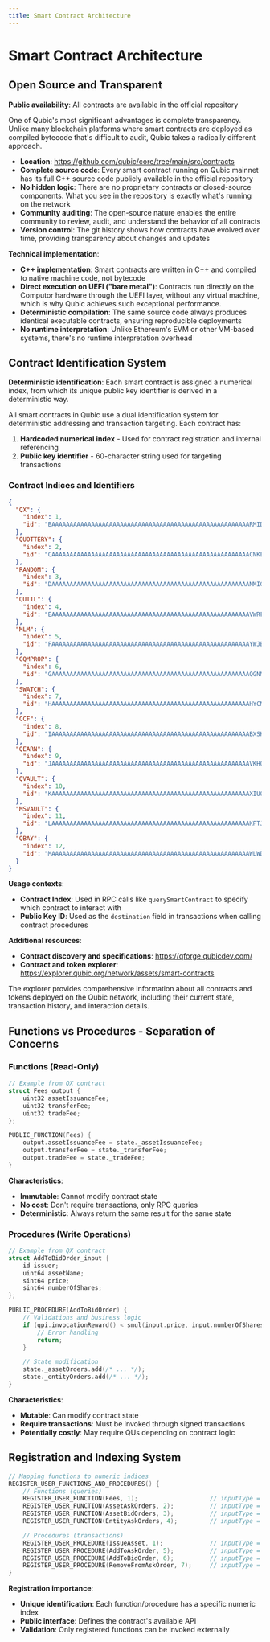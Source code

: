 ```yaml
---
title: Smart Contract Architecture
---
```


# Smart Contract Architecture

## Open Source and Transparent

**Public availability**: All contracts are available in the official repository

One of Qubic's most significant advantages is complete transparency. Unlike many blockchain platforms where smart contracts are deployed as compiled bytecode that's difficult to audit, Qubic takes a radically different approach.

- **Location**: https://github.com/qubic/core/tree/main/src/contracts
- **Complete source code**: Every smart contract running on Qubic mainnet has its full C++ source code publicly available in the official repository
- **No hidden logic**: There are no proprietary contracts or closed-source components. What you see in the repository is exactly what's running on the network
- **Community auditing**: The open-source nature enables the entire community to review, audit, and understand the behavior of all contracts
- **Version control**: The git history shows how contracts have evolved over time, providing transparency about changes and updates

**Technical implementation**:

- **C++ implementation**: Smart contracts are written in C++ and compiled to native machine code, not bytecode
- **Direct execution on UEFI ("bare metal")**: Contracts run directly on the Computor hardware through the UEFI layer, without any virtual machine, which is why Qubic achieves such exceptional performance.
- **Deterministic compilation**: The same source code always produces identical executable contracts, ensuring reproducible deployments
- **No runtime interpretation**: Unlike Ethereum's EVM or other VM-based systems, there's no runtime interpretation overhead

## Contract Identification System

**Deterministic identification**: Each smart contract is assigned a numerical index, from which its unique public key identifier is derived in a deterministic way.

All smart contracts in Qubic use a dual identification system for deterministic addressing and transaction targeting. Each contract has:

1. **Hardcoded numerical index** - Used for contract registration and internal referencing
2. **Public key identifier** - 60-character string used for targeting transactions

### Contract Indices and Identifiers

```json
{
  "QX": {
    "index": 1,
    "id": "BAAAAAAAAAAAAAAAAAAAAAAAAAAAAAAAAAAAAAAAAAAAAAAAAAAAAAAARMID"
  },
  "QUOTTERY": {
    "index": 2,
    "id": "CAAAAAAAAAAAAAAAAAAAAAAAAAAAAAAAAAAAAAAAAAAAAAAAAAAAAAAACNKL"
  },
  "RANDOM": {
    "index": 3,
    "id": "DAAAAAAAAAAAAAAAAAAAAAAAAAAAAAAAAAAAAAAAAAAAAAAAAAAAAAAANMIG"
  },
  "QUTIL": {
    "index": 4,
    "id": "EAAAAAAAAAAAAAAAAAAAAAAAAAAAAAAAAAAAAAAAAAAAAAAAAAAAAAAAVWRF"
  },
  "MLM": {
    "index": 5,
    "id": "FAAAAAAAAAAAAAAAAAAAAAAAAAAAAAAAAAAAAAAAAAAAAAAAAAAAAAAAYWJB"
  },
  "GQMPROP": {
    "index": 6,
    "id": "GAAAAAAAAAAAAAAAAAAAAAAAAAAAAAAAAAAAAAAAAAAAAAAAAAAAAAAAQGNM"
  },
  "SWATCH": {
    "index": 7,
    "id": "HAAAAAAAAAAAAAAAAAAAAAAAAAAAAAAAAAAAAAAAAAAAAAAAAAAAAAAAHYCM"
  },
  "CCF": {
    "index": 8,
    "id": "IAAAAAAAAAAAAAAAAAAAAAAAAAAAAAAAAAAAAAAAAAAAAAAAAAAAAAAABXSH"
  },
  "QEARN": {
    "index": 9,
    "id": "JAAAAAAAAAAAAAAAAAAAAAAAAAAAAAAAAAAAAAAAAAAAAAAAAAAAAAAAVKHO"
  },
  "QVAULT": {
    "index": 10,
    "id": "KAAAAAAAAAAAAAAAAAAAAAAAAAAAAAAAAAAAAAAAAAAAAAAAAAAAAAAAXIUO"
  },
  "MSVAULT": {
    "index": 11,
    "id": "LAAAAAAAAAAAAAAAAAAAAAAAAAAAAAAAAAAAAAAAAAAAAAAAAAAAAAAAKPTJ"
  },
  "QBAY": {
    "index": 12,
    "id": "MAAAAAAAAAAAAAAAAAAAAAAAAAAAAAAAAAAAAAAAAAAAAAAAAAAAAAAAWLWD"
  }
}
```

**Usage contexts**:

- **Contract Index**: Used in RPC calls like `querySmartContract` to specify which contract to interact with
- **Public Key ID**: Used as the `destination` field in transactions when calling contract procedures

**Additional resources**:

- **Contract discovery and specifications**: https://qforge.qubicdev.com/
- **Contract and token explorer**: https://explorer.qubic.org/network/assets/smart-contracts

The explorer provides comprehensive information about all contracts and tokens deployed on the Qubic network, including their current state, transaction history, and interaction details.

## Functions vs Procedures - Separation of Concerns

### Functions (Read-Only)

```cpp
// Example from QX contract
struct Fees_output {
    uint32 assetIssuanceFee;
    uint32 transferFee;
    uint32 tradeFee;
};

PUBLIC_FUNCTION(Fees) {
    output.assetIssuanceFee = state._assetIssuanceFee;
    output.transferFee = state._transferFee;
    output.tradeFee = state._tradeFee;
}
```

**Characteristics**:

- **Immutable**: Cannot modify contract state
- **No cost**: Don't require transactions, only RPC queries
- **Deterministic**: Always return the same result for the same state

### Procedures (Write Operations)

```cpp
// Example from QX contract
struct AddToBidOrder_input {
    id issuer;
    uint64 assetName;
    sint64 price;
    sint64 numberOfShares;
};

PUBLIC_PROCEDURE(AddToBidOrder) {
    // Validations and business logic
    if (qpi.invocationReward() < smul(input.price, input.numberOfShares)) {
        // Error handling
        return;
    }

    // State modification
    state._assetOrders.add(/* ... */);
    state._entityOrders.add(/* ... */);
}
```

**Characteristics**:

- **Mutable**: Can modify contract state
- **Require transactions**: Must be invoked through signed transactions
- **Potentially costly**: May require QUs depending on contract logic

## Registration and Indexing System

```cpp
// Mapping functions to numeric indices
REGISTER_USER_FUNCTIONS_AND_PROCEDURES() {
    // Functions (queries)
    REGISTER_USER_FUNCTION(Fees, 1);                    // inputType = 1
    REGISTER_USER_FUNCTION(AssetAskOrders, 2);          // inputType = 2
    REGISTER_USER_FUNCTION(AssetBidOrders, 3);          // inputType = 3
    REGISTER_USER_FUNCTION(EntityAskOrders, 4);         // inputType = 4

    // Procedures (transactions)
    REGISTER_USER_PROCEDURE(IssueAsset, 1);             // inputType = 1
    REGISTER_USER_PROCEDURE(AddToAskOrder, 5);          // inputType = 5
    REGISTER_USER_PROCEDURE(AddToBidOrder, 6);          // inputType = 6
    REGISTER_USER_PROCEDURE(RemoveFromAskOrder, 7);     // inputType = 7
}
```

**Registration importance**:

- **Unique identification**: Each function/procedure has a specific numeric index
- **Public interface**: Defines the contract's available API
- **Validation**: Only registered functions can be invoked externally
